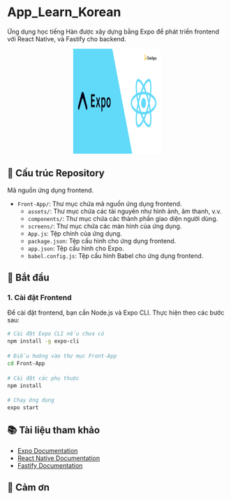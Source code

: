 # App_Learn_Korean

Ứng dụng học tiếng Hàn được xây dựng bằng Expo để phát triển frontend với React Native, và Fastify cho backend.

<div align="center">
  <img src="Expo.png" alt="Expo Logo" style="width: 40%; height: 240px;"/>
</div>

## 📂 Cấu trúc Repository

Mã nguồn ứng dụng frontend.
- `Front-App/`: Thư mục chứa mã nguồn ứng dụng frontend.
  - `assets/`: Thư mục chứa các tài nguyên như hình ảnh, âm thanh, v.v.
  - `components/`: Thư mục chứa các thành phần giao diện người dùng.
  - `screens/`: Thư mục chứa các màn hình của ứng dụng.
  - `App.js`: Tệp chính của ứng dụng.
  - `package.json`: Tệp cấu hình cho ứng dụng frontend.
  - `app.json`: Tệp cấu hình cho Expo.
  - `babel.config.js`: Tệp cấu hình Babel cho ứng dụng frontend.


## 🚀 Bắt đầu

### 1. Cài đặt Frontend

Để cài đặt frontend, bạn cần Node.js và Expo CLI. Thực hiện theo các bước sau:

```bash
# Cài đặt Expo CLI nếu chưa có
npm install -g expo-cli

# Điều hướng vào thư mục Front-App
cd Front-App

# Cài đặt các phụ thuộc
npm install

# Chạy ứng dụng
expo start
```

## 📚 Tài liệu tham khảo

- [Expo Documentation](https://docs.expo.dev)
- [React Native Documentation](https://reactnative.dev/docs/getting-started)
- [Fastify Documentation](https://www.fastify.io/docs/latest)

## 🤝 Cảm ơn
